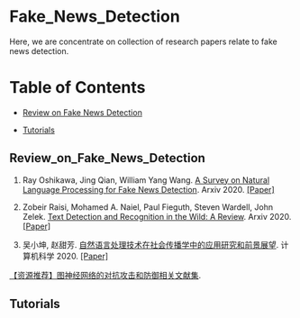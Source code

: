 # Fake_News_Detection



Here, we are concentrate on collection of research papers relate to fake news detection.   


Table of Contents
=================


<!--   * [Datasets / Shared Tasks](#Datasets_Shared_Tasks) -->
  * [Review on Fake News Detection](#Review_on_Fake_News_Detection)
<!--   * [Multi-modal Representation Learning](#Multi-modal_Representation_Learning)
  * [Multi-modal KG Construction](#Multi-modal_KG_Construction) -->
  * [Tutorials](#Tutorials)


<!-- ## Datasets_Shared_Tasks -->


## Review_on_Fake_News_Detection
1. Ray Oshikawa, Jing Qian, William Yang Wang. [A Survey on Natural Language Processing for Fake News Detection](https://arxiv.org/pdf/1811.00770.pdf). Arxiv 2020. [[Paper]](https://arxiv.org/pdf/1811.00770.pdf) 


2. Zobeir Raisi, Mohamed A. Naiel, Paul Fieguth, Steven Wardell, John Zelek. [Text Detection and Recognition in the Wild: A Review](https://arxiv.org/pdf/2006.04305.pdf). Arxiv 2020. [[Paper]](https://arxiv.org/pdf/2006.04305.pdf)


3. 吴小坤, 赵甜芳. [自然语言处理技术在社会传播学中的应用研究和前景展望](http://www.jsjkx.com/CN/article/openArticlePDF.jsp?id=19090). 计算机科学 2020. [[Paper]](http://www.jsjkx.com/CN/article/openArticlePDF.jsp?id=19090)


[【资源推荐】图神经网络的对抗攻击和防御相关文献集](https://github.com/ChandlerBang/awesome-graph-attack-papers). 



<!-- ## Multi-modal_Representation_Learning
1. Huapeng Xu, Guilin Qi, Jingjing Li, Meng Wang, Kang Xu, Huan Gao. [Fine-grained Image Classification by Visual-Semantic Embedding](https://www.ijcai.org/Proceedings/2018/0145.pdf). IJCAI 2018. [[Paper]](https://www.ijcai.org/Proceedings/2018/0145.pdf) -->


<!-- ## Multi-modal_KG_Construction
1. Hongzhi Li, Joe Ellis, Heng Ji, Shih-Fu Chang. [Event Specific Multimodal Pattern Mining for Knowledge Base Construction](https://blender.cs.illinois.edu/paper/acmmm2016.pdf). CSME 2018. [[Paper]](https://blender.cs.illinois.edu/paper/acmmm2016.pdf) -->




## Tutorials
<!-- 1. Multi-modal Information Extraction from Text, Semi-structured, and Tabular Data on the Web. [[ACL 2020]](./tutorials/Multi-modal_Information_Extraction_from_Text.pdf) -->

